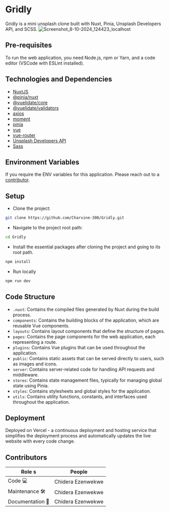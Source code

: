# Gridly

Gridly is a mini unsplash clone built with Nuxt, Pinia, Unsplash Developers API, and SCSS.
![Screenshot_8-10-2024_124423_localhost](https://github.com/user-attachments/assets/d8c174a4-6749-4775-bbf5-bec3186ff154)


## Pre-requisites

To run the web application, you need Node.js, npm or Yarn, and a code editor (VSCode with ESLint installed).

## Technologies and Dependencies

- [NuxtJS](https://v2.nuxt.com/ 'NuxtJS')
- [@pinia/nuxt](https://www.npmjs.com/package/@pinia/nuxt 'Pinia Nuxt')
- [@vuelidate/core](https://vuelidate-next.netlify.app/ 'Vuelidate Core')
- [@vuelidate/validators](https://vuelidate-next.netlify.app/validators/overview.html 'Vuelidate Validators')
- [axios](https://axios-http.com/ 'Axios')
- [moment](https://momentjs.com/ 'Moment.js')
- [pinia](https://pinia.vuejs.org/ 'Pinia')
- [vue](https://vuejs.org/ 'Vue.js')
- [vue-router](https://router.vuejs.org/ 'Vue Router')
- [Unsplash Developers API](https://unsplash.com/developers 'Unsplash Developers API')
- [Sass](https://sass-lang.com/ 'Sass')

## Environment Variables

If you require the ENV variables for this application. Please reach out to a [contributor](#contributors).

## Setup

- Clone the project:

```bash
git clone https://github.com/Charvine-300/Gridly.git
```

- Navigate to the project root path:

```bash
cd Gridly
```

- Install the essential packages after cloning the project and going to its root path.

```bash
npm install
```

- Run locally

```bash
npm run dev
```

## Code Structure

- `.nuxt`: Contains the compiled files generated by Nuxt during the build process.
- `components`: Contains the building blocks of the application, which are reusable Vue components.
- `layouts`: Contains layout components that define the structure of pages.
- `pages`: Contains the page components for the web application, each representing a route.
- `plugins`: Contains Vue plugins that can be used throughout the application.
- `public`: Contains static assets that can be served directly to users, such as images and icons.
- `server`: Contains server-related code for handling API requests and middleware.
- `stores`: Contains state management files, typically for managing global state using Pinia.
- `styles`: Contains stylesheets and global styles for the application.
- `utils`: Contains utility functions, constants, and interfaces used throughout the application.

## Deployment

Deployed on Vercel - a continuous deployment and hosting service that simplifies the deployment process and automatically updates the live website with every code change.

## Contributors

| Role s            | People                                                   |
| ---------------- | -------------------------------------------------------- |
| Code 💻          | Chidera Ezenwekwe                            |
| Maintenance 🛠   | Chidera Ezenwekwe |
| Documentation 📖 | Chidera Ezenwekwe                          |
